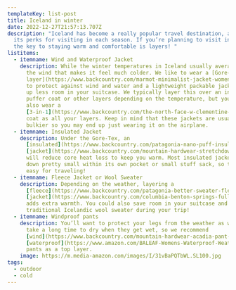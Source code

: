 ```yaml
---
templateKey: list-post
title: Iceland in winter
date: 2022-12-27T21:57:13.707Z
description: "Iceland has become a really popular travel destination, and it has
  its perks for visiting in each season. If you’re planning to visit in winter,
  the key to staying warm and comfortable is layers! "
listitems:
  - itemname: Wind and Waterproof Jacket
    description: While the winter temperatures in Iceland usually average 32°F, it’s
      the wind that makes it feel much colder. We like to wear a [Gore-Tex outer
      layer](https://www.backcountry.com/marmot-minimalist-jacket-womens-marz97k)
      to protect against wind and water and a lightweight packable jacket takes
      up less room in your suitcase. We typically layer this over an insulated
      puffer coat or other layers depending on the temperature, but you could
      also wear a
      [3-in-1](https://www.backcountry.com/the-north-face-w-clementine-triclimate-jacket)
      coat as all your layers. Keep in mind that these jackets are usually
      bulkier so you may end up just wearing it on the airplane.
  - itemname: Insulated Jacket
    description: Under the Gore-Tex, an
      [insulated](https://www.backcountry.com/patagonia-nano-puff-insulated-jacket-womens)
      [jacket](https://www.backcountry.com/mountain-hardwear-stretchdown-down-jacket-mens)
      will reduce core heat loss to keep you warm. Most insulated jackets pack
      down pretty small within its own pocket or small stuff sack, so these are
      easy for traveling!
  - itemname: Fleece Jacket or Wool Sweater
    description: Depending on the weather, layering a
      [fleece](https://www.backcountry.com/patagonia-better-sweater-fleece-jacket-mens?skid=PAT02Y3-DARBORGRE-M)
      [jacket](https://www.backcountry.com/columbia-benton-springs-full-zip-fleece-jacket-womens)
      adds extra warmth. You could also save room in your suitcase and buy a
      traditional Icelandic wool sweater during your trip!
  - itemname: Windproof pants
    description: You’ll want to protect your legs from the weather as well. Jeans
      take a long time to dry when they get wet, so we recommend
      [wind](https://www.backcountry.com/mountain-hardwear-acadia-pant-mens) or
      [waterproof](https://www.amazon.com/BALEAF-Womens-Waterproof-Weather-Insulated/dp/B07JDLSRL6/ref=sr_1_28?crid=2UORQHZCT00OG&keywords=womens+winter+pants&qid=1643227183&sprefix=womens+winter+pants%2Caps%2C69&sr=8-28)
      pants as a top layer.
    image: https://m.media-amazon.com/images/I/31vBaPQTbWL.SL100.jpg
tags:
  - outdoor
  - cold
---
```

